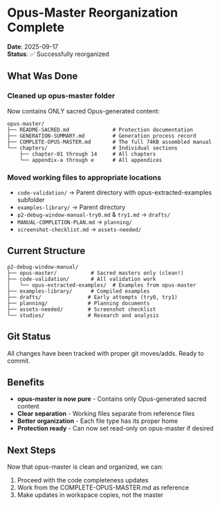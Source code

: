 # Opus-Master Reorganization Complete

**Date**: 2025-09-17  
**Status**: ✅ Successfully reorganized

## What Was Done

### Cleaned up opus-master folder
Now contains ONLY sacred Opus-generated content:
```
opus-master/
├── README-SACRED.md              # Protection documentation
├── GENERATION-SUMMARY.md         # Generation process record
├── COMPLETE-OPUS-MASTER.md       # The full 74KB assembled manual
└── chapters/                     # Individual sections
    ├── chapter-01 through 14     # All chapters
    └── appendix-a through e      # All appendices
```

### Moved working files to appropriate locations
- `code-validation/` → Parent directory with opus-extracted-examples subfolder
- `examples-library/` → Parent directory  
- `p2-debug-window-manual-try0.md` & `try1.md` → `drafts/`
- `MANUAL-COMPLETION-PLAN.md` → `planning/`
- `screenshot-checklist.md` → `assets-needed/`

## Current Structure

```
p2-debug-window-manual/
├── opus-master/           # Sacred masters only (clean!)
├── code-validation/       # All validation work
│   └── opus-extracted-examples/  # Examples from opus-master
├── examples-library/      # Compiled examples
├── drafts/               # Early attempts (try0, try1)
├── planning/             # Planning documents
├── assets-needed/        # Screenshot checklist
└── studies/              # Research and analysis
```

## Git Status
All changes have been tracked with proper git moves/adds. Ready to commit.

## Benefits
- **opus-master is now pure** - Contains only Opus-generated sacred content
- **Clear separation** - Working files separate from reference files
- **Better organization** - Each file type has its proper home
- **Protection ready** - Can now set read-only on opus-master if desired

## Next Steps
Now that opus-master is clean and organized, we can:
1. Proceed with the code completeness updates
2. Work from the COMPLETE-OPUS-MASTER.md as reference
3. Make updates in workspace copies, not the master